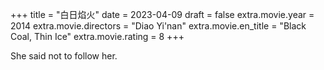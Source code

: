 +++
title = "白日焰火"
date = 2023-04-09
draft = false
extra.movie.year = 2014
extra.movie.directors = "Diao Yi'nan"
extra.movie.en_title = "Black Coal, Thin Ice"
extra.movie.rating = 8
+++

She said not to follow her.<!-- more -->